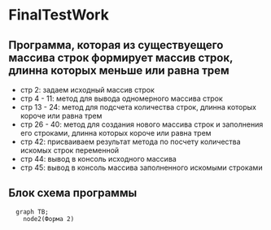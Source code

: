 # FinalTestWork
## Программа, которая из существуещего массива строк формирует массив строк, длинна которых меньше или равна трем

* стр 2: задаем исходный массив строк
* стр 4 - 11: метод для вывода одномерного массива строк
* стр 13 - 24: метод для подсчета количества строк, длинна которых короче или равна трем
* стр 26 - 40: метод для создания нового массива строк и заполнения его строками, длинна которых короче или равна трем
* стр 42: присваиваем результат метода по посчету количества искомых строк переменной
* стр 44: вывод в консоль исходного массива
* стр 45: вывод в консоль массива заполненного искомыми строками

## Блок схема программы

```mermaid
  graph TB;       
    node2(Форма 2)
```
